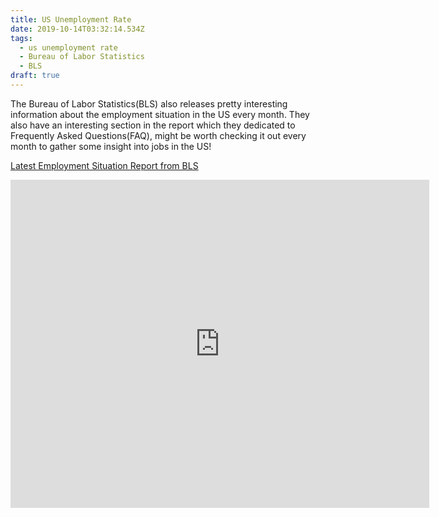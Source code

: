 ```yaml
---
title: US Unemployment Rate
date: 2019-10-14T03:32:14.534Z
tags:
  - us unemployment rate
  - Bureau of Labor Statistics
  - BLS
draft: true
---
```

The Bureau of Labor Statistics(BLS) also releases pretty interesting information about the employment situation in the US every month. They also have an interesting section in the report which they dedicated to Frequently Asked Questions(FAQ), might be worth checking it out every month to gather some insight into jobs in the US!



[Latest Employment Situation Report from BLS](https://www.bls.gov/news.release/pdf/empsit.pdf)



<iframe src="https://fred.stlouisfed.org/graph/graph-landing.php?g=lFU9&width=670&height=475" scrolling="no" frameborder="0"style="overflow:hidden; width:670px; height:525px;" allowTransparency="true"></iframe>
